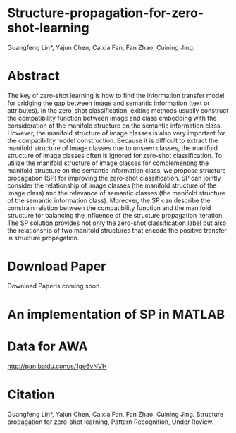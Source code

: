 # Structure-propagation-for-zero-shot-learning
Guangfeng Lin*, Yajun Chen, Caixia Fan, Fan Zhao, Cuining Jing.

# Abstract
The key of zero-shot learning is how to find the information
transfer model for bridging the gap between image and semantic
information (text or attributes). In the zero-shot classification,
exiting methods usually construct the compatibility function between
image and class embedding with the consideration of the manifold
structure on the semantic information class. However, the manifold
structure of image classes is also very important for the compatibility
model construction. Because it is difficult to extract the manifold
structure of image classes due to unseen classes, the manifold structure
of image classes often is ignored for zero-shot classification. To
utilize the manifold structure of image classes for complementing the
manifold structure on the semantic information class, we propose
structure propagation (SP) for improving the zero-shot classification. SP
can jointly consider the relationship of image classes (the manifold
structure of the image class) and the relevance of semantic classes (the
manifold structure of the semantic information class). Moreover, the SP
can describe the constrain relation between the compatibility function
and the manifold structure for balancing the influence of the structure
propagation iteration. The SP solution provides not only the zero-shot
classification label but also the relationship of two manifold structures
that encode the positive transfer in structure propagation.

# Download Paper
Download Paperis coming soon.

# An implementation of SP in MATLAB
# Data for AWA
http://pan.baidu.com/s/1ge6vNVH

# Citation
Guangfeng Lin*, Yajun Chen, Caixia Fan, Fan Zhao, Cuining Jing. Structure propagation for zero-shot learning, Pattern Recognition, Under Review.
